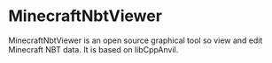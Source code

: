 # MinecraftNbtViewer

MinecraftNbtViewer is an open source graphical tool so view and edit Minecraft NBT data.
It is based on libCppAnvil.

